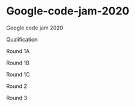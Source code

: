 # Google-code-jam-2020
Google code jam 2020

Qualification

Round 1A

Round 1B

Round 1C

Round 2

Round 3

